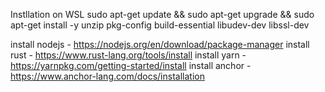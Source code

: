 Instllation on WSL
sudo apt-get update && sudo apt-get upgrade && sudo apt-get install -y unzip pkg-config build-essential libudev-dev libssl-dev


install nodejs - https://nodejs.org/en/download/package-manager
install rust - https://www.rust-lang.org/tools/install
install yarn - https://yarnpkg.com/getting-started/install
install anchor - https://www.anchor-lang.com/docs/installation
